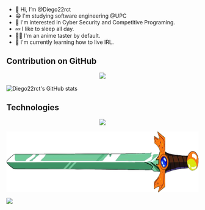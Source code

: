- 👋 Hi, I’m @Diego22rct
- 😁 I'm studying software engineering @UPC
- 👀 I'm interested in Cyber Security and Competitive Programing.
- 💤 I like to sleep all day.
- 😵‍💫 I'm an anime taster by default.
- 🌱 I'm currently learning how to live IRL. 

## Contribution on GitHub

<p align="center">
<img src="https://github-readme-streak-stats.herokuapp.com/?user=Diego22rct&theme=dark&type=svg">   
</p>

![Diego22rct's GitHub stats](https://github-readme-stats.vercel.app/api?username=Diego22rct&hide=contribs,prs)

## Technologies 
<p align="center">
    <img src="https://skillicons.dev/icons?i=nodejs,vscode,astro,nextjs,angular,vue,git,javascript,python,cpp,cs,java,zig">
</p>

<img align="center" width="1100" height="160" src="res/text.png">


[![](https://visitcount.itsvg.in/api?id=Diego22rct&label=Profile%20Views&pretty=false)](https://visitcount.itsvg.in)

<!---
Diego22rct/Diego22rct is a ✨ special ✨ repository because its `README.md` (this file) appears on your GitHub profile.
You can click the Preview link to take a look at your changes.
--->
